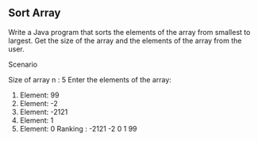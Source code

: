 ## Sort Array
Write a Java program that sorts the elements of the array from smallest to largest. Get the size of the array and the elements of the array from the user.

Scenario

Size of array n : 5
Enter the elements of the array:
1. Element: 99
2. Element: -2
3. Element: -2121
4. Element: 1
5. Element: 0
Ranking : -2121 -2 0 1 99